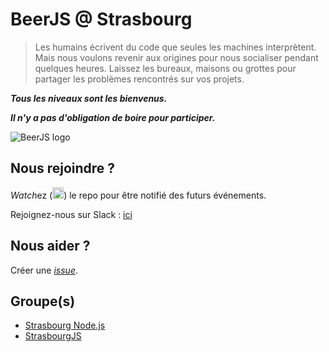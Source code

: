 BeerJS @ Strasbourg
=========

> Les humains écrivent du code que seules les machines interprètent. Mais nous voulons revenir aux origines pour nous socialiser pendant quelques heures. Laissez les bureaux, maisons ou grottes pour partager les problèmes rencontrés sur vos projets.

***Tous les niveaux sont les bienvenus.***

***Il n'y a pas d'obligation de boire pour participer.***

![BeerJS logo](https://secure.gravatar.com/avatar/43c360c53b793cfb13f77efcee3bd5cb?s=420&d=https://a248.e.akamai.net/assets.github.com%2Fimages%2Fgravatars%2Fgravatar-org-420.png)

Nous rejoindre ?
-------------

*Watch*ez (<img src="http://beerjs.github.io/sf/assets/watch.png" height="18">) le repo pour être notifié des futurs événements.

Rejoignez-nous sur Slack : [ici](https://elsass-dev.slack.com)

Nous aider ?
-------------

Créer une [*issue*](https://github.com/beerjs/strasbourg/issues/new).


Groupe(s)
-------------

* [Strasbourg Node.js](http://www.meetup.com/fr-FR/Strasbourg-Nodejs)
* [StrasbourgJS](http://www.meetup.com/fr-FR/StrasbourgJS)
